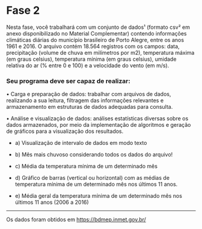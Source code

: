 # Fase 2

Nesta fase, você trabalhará com um conjunto de dados¹ (formato csv² em anexo disponibilizado no Material Complementar) contendo informações climáticas diárias do município brasileiro de Porto Alegre, entre os anos 1961 e 2016. O arquivo contém 18.564 registros com os campos: data, precipitação (volume de chuva em milímetros por m2), temperatura máxima (em graus celsius), temperatura mínima (em graus celsius), umidade relativa do ar (% entre 0 e 100) e a velocidade do vento (em m/s). 

 

### Seu programa deve ser capaz de realizar: 

• Carga e preparação de dados: trabalhar com arquivos de dados, realizando a sua leitura, filtragem das informações relevantes e armazenamento em estruturas de dados adequadas para consulta. 

• Análise e visualização de dados: análises estatísticas diversas sobre os dados armazenados, por meio da implementação de algoritmos e geração de gráficos para a visualização dos resultados.

- a) Visualização de intervalo de dados em modo texto

- b) Mês mais chuvoso considerando todos os dados do arquivo! 

- c) Média da temperatura mínima de um determinado mês

- d) Gráfico de barras (vertical ou horizontal) com as médias de temperatura mínima de um determinado mês nos últimos 11 anos.

- e) Média geral da temperatura mínima de um determinado mês nos últimos 11 anos (2006 a 2016)

_____________
Os dados foram obtidos em https://bdmep.inmet.gov.br/
